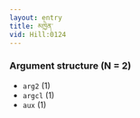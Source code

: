 ```yaml
---
layout: entry
title: མཁྱེན་
vid: Hill:0124
---
```

### Argument structure (N = 2)
* `arg2` (1)
* `argcl` (1)
* `aux` (1)
